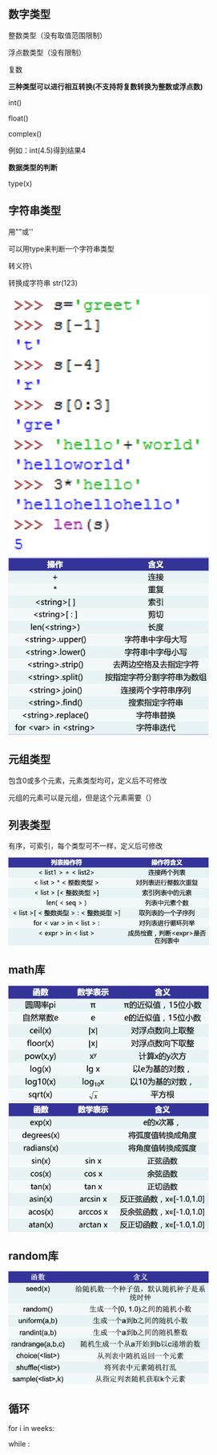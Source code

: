 ##  数字类型

整数类型（没有取值范围限制）

浮点数类型（没有限制）

复数

**三种类型可以进行相互转换(不支持将复数转换为整数或浮点数)**

int()

float()

complex()

例如：int(4.5)得到结果4

**数据类型的判断**

type(x)

## 字符串类型

用""或''

可以用type来判断一个字符串类型

转义符\

转换成字符串 str(123)

<img src="str1.png" width="400">

<img src="str2.png" width="400">

## 元组类型


包含0或多个元素，元素类型均可，定义后不可修改

元组的元素可以是元组，但是这个元素需要（）

## 列表类型

有序，可索引，每个类型可不一样，定义后可修改

<img src="list1.png" width="400">

## math库

<img src="math1.png" width="400">

<img src="math2.png" width="400">

## random库

<img src="math3.png" width="400">


## 循环

for i in weeks:

while <conditions>:

























